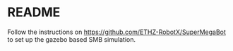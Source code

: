# README #

Follow the instructions on https://github.com/ETHZ-RobotX/SuperMegaBot to set up the gazebo based SMB simulation. 



